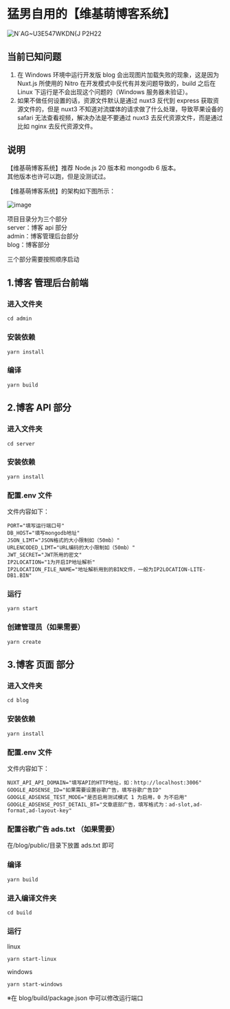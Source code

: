 # 猛男自用的【维基萌博客系统】

![N`AG~U3E547WKDN{J P2H22](https://github.com/eeg1412/wikimoeNodeJSBlog/assets/27753071/4b5177e5-6f1b-414b-938b-336c0b7a68ed)

## 当前已知问题

1. 在 Windows 环境中运行开发版 blog 会出现图片加载失败的现象，这是因为 Nuxt.js 所使用的 Nitro 在开发模式中反代有并发问题导致的，build 之后在 Linux 下运行是不会出现这个问题的（Windows 服务器未验证）。
2. 如果不做任何设置的话，资源文件默认是通过 nuxt3 反代到 express 获取资源文件的，但是 nuxt3 不知道对流媒体的请求做了什么处理，导致苹果设备的 safari 无法查看视频，解决办法是不要通过 nuxt3 去反代资源文件，而是通过比如 nginx 去反代资源文件。

## 说明

【维基萌博客系统】推荐 Node.js 20 版本和 mongodb 6 版本。  
其他版本也许可以跑，但是没测试过。

【维基萌博客系统】的架构如下图所示：

![image](https://github.com/eeg1412/wikimoeNodeJSBlog/assets/27753071/997d9cb4-56fc-4886-b155-bb5102fd20b9)

项目目录分为三个部分  
server：博客 api 部分  
admin：博客管理后台部分  
blog：博客部分

三个部分需要按照顺序启动

## 1.博客 管理后台前端

### 进入文件夹

```
cd admin
```

### 安装依赖

```
yarn install
```

### 编译

```
yarn build
```

## 2.博客 API 部分

### 进入文件夹

```
cd server
```

### 安装依赖

```
yarn install
```

### 配置.env 文件

文件内容如下：

```
PORT="填写运行端口号"
DB_HOST="填写mongodb地址"
JSON_LIMT="JSON格式的大小限制如（50mb）"
URLENCODED_LIMT="URL编码的大小限制如（50mb）"
JWT_SECRET="JWT所用的密文"
IP2LOCATION="1为开启IP地址解析"
IP2LOCATION_FILE_NAME="地址解析用到的BIN文件，一般为IP2LOCATION-LITE-DB1.BIN"
```

### 运行

```
yarn start
```

### 创建管理员（如果需要）

```
yarn create
```

## 3.博客 页面 部分

### 进入文件夹

```
cd blog
```

### 安装依赖

```
yarn install
```

### 配置.env 文件

文件内容如下：

```
NUXT_API_API_DOMAIN="填写API的HTTP地址，如：http://localhost:3006"
GOOGLE_ADSENSE_ID="如果需要设置谷歌广告，填写谷歌广告ID"
GOOGLE_ADSENSE_TEST_MODE="是否启用测试模式 1 为启用，0 为不启用"
GOOGLE_ADSENSE_POST_DETAIL_BT="文章底部广告，填写格式为：ad-slot,ad-format,ad-layout-key"
```

### 配置谷歌广告 ads.txt （如果需要）

在/blog/public/目录下放置 ads.txt 即可

### 编译

```
yarn build
```

### 进入编译文件夹

```
cd build
```

### 运行

linux

```
yarn start-linux
```

windows

```
yarn start-windows
```

※在 blog/build/package.json 中可以修改运行端口
